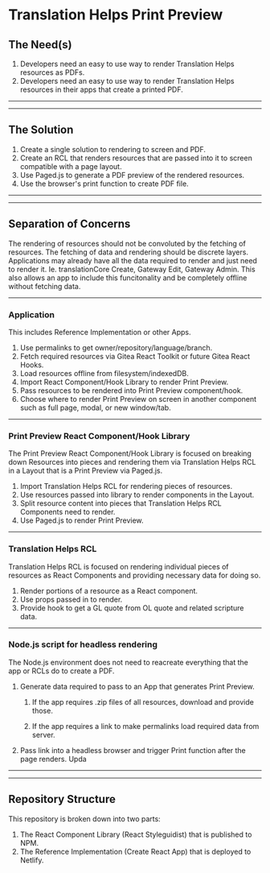 # Translation Helps Print Preview

## The Need(s)

1. Developers need an easy to use way to render Translation Helps resources as PDFs.
2. Developers need an easy to use way to render Translation Helps resources in their apps that create a printed PDF.

___
___

## The Solution

1. Create a single solution to rendering to screen and PDF.
1. Create an RCL that renders resources that are passed into it to screen compatible with a page layout.
1. Use Paged.js to generate a PDF preview of the rendered resources.
1. Use the browser's print function to create PDF file.

___
___

## Separation of Concerns

The rendering of resources should not be convoluted by the fetching of resources. The fetching of data and rendering should be discrete layers. Applications may already have all the data required to render and just need to render it. Ie. translationCore Create, Gateway Edit, Gateway Admin. This also allows an app to include this funcitonality and be completely offline without fetching data.

___

### Application

This includes Reference Implementation or other Apps.

1. Use permalinks to get owner/repository/language/branch.
1. Fetch required resources via Gitea React Toolkit or future Gitea React Hooks.
1. Load resources offline from filesystem/indexedDB.
1. Import React Component/Hook Library to render Print Preview.
1. Pass resources to be rendered into Print Preview component/hook.
1. Choose where to render Print Preview on screen in another component such as full page, modal, or new window/tab.

___

### Print Preview React Component/Hook Library

The Print Preview React Component/Hook Library is focused on breaking down Resources into pieces and rendering them via Translation Helps RCL in a Layout that is a Print Preview via Paged.js.

1. Import Translation Helps RCL for rendering pieces of resources.
1. Use resources passed into library to render components in the Layout.
1. Split resource content into pieces that Translation Helps RCL Components need to render.
1. Use Paged.js to render Print Preview.

___

### Translation Helps RCL

Translation Helps RCL is focused on rendering individual pieces of resources as React Components and providing necessary data for doing so.

1. Render portions of a resource as a React component.
1. Use props passed in to render.
1. Provide hook to get a GL quote from OL quote and related scripture data.

___

### Node.js script for headless rendering

The Node.js environment does not need to reacreate everything that the app or RCLs do to create a PDF. 

1. Generate data required to pass to an App that generates Print Preview.

   1. If the app requires .zip files of all resources, download and provide those.

   1. If the app requires a link to make permalinks load required data from server.

1. Pass link into a headless browser and trigger Print function after the page renders.
Upda
___
___

## Repository Structure

This repository is broken down into two parts:
1. The React Component Library (React Styleguidist) that is published to NPM.
1. The Reference Implementation (Create React App) that is deployed to Netlify.

